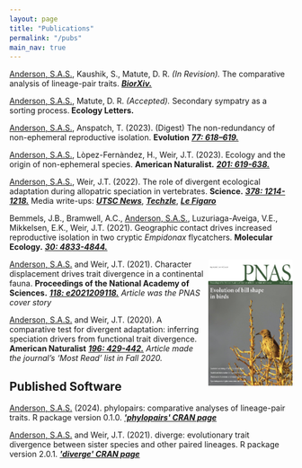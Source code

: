 ```yaml
---
layout: page
title: "Publications"
permalink: "/pubs"
main_nav: true
---
```


<style>
img {
	float:right;
}
</style>
 
<!--< <h2>Submitted / In Review</h2>-->

<p><u>Anderson, S.A.S.</u>, Kaushik, S., Matute, D. R. <i> (In Revision). </i> The comparative analysis of lineage-pair traits. <a href="https://doi.org/10.1101/2024.11.28.625927"><b><i>BiorXiv.</i></b></a> </p>

<!--< <h2>Out Now</h2>-->

<p><u>Anderson, S.A.S.</u>, Matute, D. R.  <i> (Accepted). </i> Secondary sympatry as a sorting process.<b> Ecology Letters.</b> </p>

<p><u>Anderson, S.A.S.</u>, Anspatch, T. (2023). (Digest) The non-redundancy of non-ephemeral reproductive isolation. <b>Evolution</b> <a href="https://academic.oup.com/evolut/advance-article/doi/10.1093/evolut/qpac060/6918776"><b><i>77: 618–619.</i></b></a> </p>

<p><u>Anderson, S.A.S.</u>, L&ograve;pez-Fern&agrave;ndez, H., Weir, J.T. (2023). Ecology and the origin of non-ephemeral species. <b>American Naturalist.</b> <a href="https://doi.org/10.1086/723763"><b><i>201: 619-638.</i></b></a> </p>

<p><u>Anderson, S.A.S.</u>, Weir, J.T. (2022). The role of divergent ecological adaptation during allopatric speciation in vertebrates. <b>Science.</b> <a href="https://www.science.org/doi/10.1126/science.abo7719"><b><i>378: 1214-1218.</i></b></a> Media write-ups: <a href="https://utsc.utoronto.ca/news-events/breaking-research/study-finds-most-new-species-dont-evolve-adapting-different-environments-similar"><b><i>UTSC News</i></b></a>, <a href="http://techzle.com/how-new-species-arise"> <b><i>Techzle</i></b></a>, <a href="https://www.lefigaro.fr/sciences/le-hasard-premier-declencheur-de-l-evolution-20221222"> <b><i> Le Figaro </i></b></a> </p>

<p>Bemmels, J.B., Bramwell, A.C., <u>Anderson, S.A.S.</u>, Luzuriaga-Aveiga, V.E., Mikkelsen, E.K., Weir, J.T. (2021). Geographic contact drives increased reproductive isolation in two cryptic <i>Empidonax</i> flycatchers. <b>Molecular Ecology.</b> <a href="https://doi.org/10.1111/mec.16105"><b><i>30: 4833-4844.</i></b></a> </p>

<p><a href="https://www.pnas.org/content/118/20.cover-expansion"> <img src="/assets/pnas_118_20_coverthumb_smaller.jpg" alt="PNAS cov" style="width:150px;height:225px;margin-left:05px;"> </a> <u>Anderson, S.A.S.</u> and Weir, J.T. (2021). Character displacement drives trait divergence in a continental fauna. <b>Proceedings of the National Academy of Sciences.</b> <a href="https://doi.org/10.1073/pnas.2021209118"><b><i>118: e2021209118.</i></b></a>
<i>Article was the PNAS cover story</i></p>

<p><u>Anderson, S.A.S.</u> and Weir, J.T. (2020). A comparative test for divergent adaptation: inferring speciation drivers from functional trait divergence. <b>American Naturalist</b> <a href="https://doi.org/10.1086/710338"><b><i>196: 429-442.</i></b></a>
<i>Article made the journal’s ‘Most Read’ list in Fall 2020.</i></p>

<h2>Published Software</h2>

<p><u>Anderson, S.A.S.</u> (2024). phylopairs: comparative analyses of lineage-pair traits. R package version 0.1.0. <a href="https://CRAN.R-project.org/package=phylopairs"><b><i>'phylopairs' CRAN page</i></b></a></p>

<p><u>Anderson, S.A.S.</u> and Weir, J.T. (2021). diverge: evolutionary trait divergence between sister species and other paired lineages. R package version 2.0.1. <a href="https://cran.r-project.org/web/packages/diverge/index.html"><b><i>'diverge' CRAN page</i></b></a></p>

